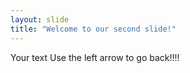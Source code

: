 ```yaml
---
layout: slide
title: "Welcome to our second slide!"
---
```

Your text
Use the left arrow to go back!!!!